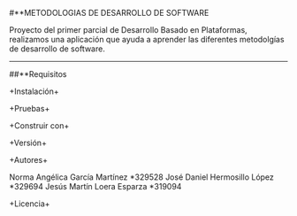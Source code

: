 #**METODOLOGIAS DE DESARROLLO DE SOFTWARE

Proyecto del primer parcial de Desarrollo Basado en Plataformas, realizamos una aplicación que ayuda a aprender
las diferentes metodolgías de desarrollo de software.

***

##**Requisitos


+Instalación+


+Pruebas+


+Construir con+


+Versión+


+Autores+

Norma Angélica García Martínez *329528
José Daniel Hermosillo López *329694
Jesús Martín Loera Esparza *319094

+Licencia+



